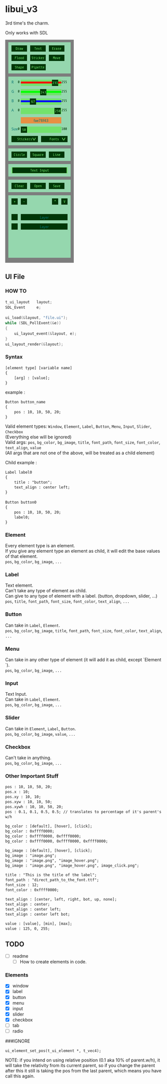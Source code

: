 # libui_v3
3rd time's the charm.

Only works with SDL

![alt text](https://github.com/J0NY97/libui_v3/blob/master/images/demo.PNG?raw=true)

## UI File
### HOW TO
```c
t_ui_layout   layout;
SDL_Event     e;

ui_load(&layout, "file.ui");
while (SDL_PollEvent(&e))
{
    ui_layout_event(&layout, e);
}
ui_layout_render(&layout);
```
### Syntax
```
[element type] [variable name]
{
    [arg] : [value];
}
```
example :
```
Button button_name
{
    pos : 10, 10, 50, 20;
}
```
Valid element types:
`Window`,
`Element`,
`Label`,
`Button`,
`Menu`,
`Input`,
`Slider`,
`Checkbox`  
(Everything else will be ignored)  
Valid args:
`pos`,
`bg_color`,
`bg_image`,
`title`,
`font_path`,
`font_size`,
`font_color`,
`text_align`,
`value`  
(All args that are not one of the above, will be treated as a child element)

Child example :
```
Label label0
{
    title : "button";
    text_align : center left;
}

Button button0
{
    pos : 10, 10, 50, 20;
    label0;
}
```
### Element
Every element type is an element.  
If you give any element type an element as child, it will edit the base values of that element.  
`pos`, `bg_color`, `bg_image`, `...`  
### Label
Text element.  
Can't take any type of element as child.  
Can give to any type of element with a label. (button, dropdown, slider, ...)  
`pos`, `title`, `font_path`, `font_size`, `font_color`, `text_align`, `...`  
### Button
Can take in `Label`, `Element`.  
`pos`, `bg_color`, `bg_image`, `title`, `font_path`, `font_size`, `font_color`, `text_align`, `...`  
### Menu
Can take in any other type of element (it will add it as child, except ´Element´).  
`pos`, `bg_color`, `bg_image`, `...`
### Input
Text Input.  
Can take in `Label`, `Element`.  
`pos`, `bg_color`, `bg_image`, `...`  
### Slider
Can take in `Element`, `Label`, `Button`.  
`pos`, `bg_color`, `bg_image`, `value`, `...`  
### Checkbox
Can't take in anything.  
`pos`, `bg_color`, `bg_image`, `...`  

### Other Important Stuff
```
pos : 10, 10, 50, 20;
pos.x : 10;
pos.xy : 10, 10;
pos.xyw : 10, 10, 50;
pos.xywh : 10, 10, 50, 20;
pos : 0.1, 0.1, 0.5, 0.5; // translates to percentage of it's parent's w/h
```
```
bg_color : [default], [hover], [click];
bg_color : 0xffff0000;
bg_color : 0xffff0000, 0xffff0000;
bg_color : 0xffff0000, 0xffff0000, 0xffff0000;
```
```
bg_image : [default], [hover], [click];
bg_image : "image.png";
bg_image : "image.png", "image_hover.png";
bg_image : "image.png", "image_hover.png", image_click.png";
```
```
title : "This is the title of the label";
font_path : "direct_path_to_the_font.ttf";
font_size : 12;
font_color : 0xffff0000;
```
```
text_align : [center, left, right, bot, up, none];
text_align : center;
text_align : center left;
text_align : center left bot;
```
```
value : [value], [min], [max];
value : 125, 0, 255;
```

## TODO
- [ ] readme
  - [ ] How to create elements in code.
### Elements
- [x] window
- [x] label
- [x] button
- [x] menu
- [x] input
- [x] slider
- [x] checkbox
- [ ] tab
- [ ] radio

###IGNORE
```
ui_element_set_pos(t_ui_element *, t_vec4);
```
NOTE: if you intend on using relative position (0.1 aka 10% of parent.w/h), it will take the relativity from its current parent, so if you change the parent after this it still is taking the pos from the last parent, which means you have call this again.

